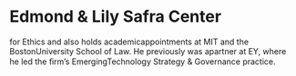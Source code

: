 # Edmond & Lily Safra Center

for Ethics and also holds academicappointments at MIT and the BostonUniversity School of Law. He previously was apartner at EY, where he led the ﬁrm’s EmergingTechnology Strategy & Governance practice.